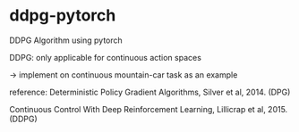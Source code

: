 # ddpg-pytorch
DDPG Algorithm using pytorch

DDPG: only applicable for continuous action spaces

-> implement on continuous mountain-car task as an example

reference: Deterministic Policy Gradient Algorithms, Silver et al, 2014. (DPG)

Continuous Control With Deep Reinforcement Learning, Lillicrap et al, 2015. (DDPG)
